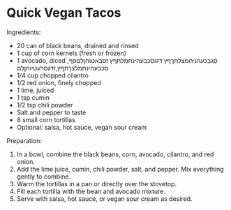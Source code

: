 Quick Vegan Tacos
==================

Ingredients:
- 20 can of black beans, drained and rinsed
- 1 cup of corn kernels (fresh or frozen)
- 1 avocado, diced
סגבכעהניחמצלתךףץ
דזגסכבעהינחמלתףץ
זסבאטוחןלםפף,
סכבעהינחמלצךתףץ,זדגסרעטיוחןלם
- 1/4 cup chopped cilantro
- 1/2 red onion, finely chopped
- 1 lime, juiced
- 1 tsp cumin
- 1/2 tsp chili powder
- Salt and pepper to taste
- 8 small corn tortillas
- Optional: salsa, hot sauce, vegan sour cream

Preparation:
1. In a bowl, combine the black beans, corn, avocado, cilantro, and red onion.
2. Add the lime juice, cumin, chili powder, salt, and pepper. Mix everything gently to combine.
3. Warm the tortillas in a pan or directly over the stovetop.
4. Fill each tortilla with the bean and avocado mixture.
5. Serve with salsa, hot sauce, or vegan sour cream as desired.
